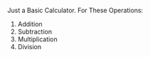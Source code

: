 Just a Basic Calculator.
For These Operations:
1. Addition
2. Subtraction
3. Multiplication
4. Division 

